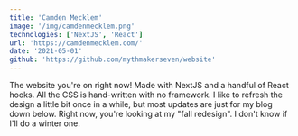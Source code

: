 ```yaml
---
title: 'Camden Mecklem'
image: '/img/camdenmecklem.png'
technologies: ['NextJS', 'React']
url: 'https://camdenmecklem.com/'
date: '2021-05-01'
github: 'https://github.com/mythmakerseven/website'
---
```


The website you're on right now! Made with NextJS and a handful of React hooks. All the CSS is hand-written with no framework. I like to refresh the design a little bit once in a while, but most updates are just for my blog down below. Right now, you're looking at my "fall redesign". I don't know if I'll do a winter one.